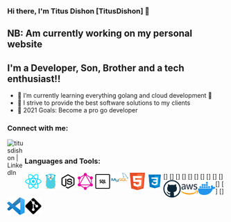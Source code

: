 ### Hi there, I'm Titus Dishon [TitusDishon] 👋

## NB: Am currently working on my personal website

## I'm a Developer, Son, Brother and a tech enthusiast!!

- 🌱 I’m currently learning everything golang and cloud development 🤣
- 👯 I strive to provide the best software solutions to my clients
- 🥅 2021 Goals: Become a pro go developer

### Connect with me:

[<img align="left" alt="titusdishon | LinkedIn" width="40px" src="https://cdn.jsdelivr.net/npm/simple-icons@v3/icons/linkedin.svg" />][linkedin]

<br />

### Languages and Tools:

[<img align="left" alt="React js" width="40px" src="https://raw.githubusercontent.com/titusdishon/titusdishon/master/reactjs.svg" />]
[<img align="left" alt="Go" width="40px" src="https://raw.githubusercontent.com/titusdishon/titusdishon/master/go.svg" />]
[<img align="left" alt="Node js" width="40px" src="https://raw.githubusercontent.com/titusdishon/titusdishon/master/node-js.svg" />]
[<img align="left" alt="Graphql" width="40px" src="https://raw.githubusercontent.com/titusdishon/titusdishon/master/graphql.svg" />]
[<img align="left" alt="SQL" width="40px" src="https://raw.githubusercontent.com/titusdishon/titusdishon/master/sql.png" />]
[<img align="left" alt="mysql" width="40px" src="https://raw.githubusercontent.com/titusdishon/titusdishon/master/mysql.svg" />]
[<img align="left" alt="html" width="40px" src="https://raw.githubusercontent.com/titusdishon/titusdishon/master/html.svg" />]
[<img align="left" alt="css3" width="40px" src="https://raw.githubusercontent.com/titusdishon/titusdishon/master/css3.svg" />]
[<img align="left" alt="github" width="40px" src="https://raw.githubusercontent.com/titusdishon/titusdishon/master/github.svg" />]
[<img align="left" alt="aws" width="40px" src="https://raw.githubusercontent.com/titusdishon/titusdishon/master/aws.png" />]
[<img align="left" alt="docker" width="40px" src="https://raw.githubusercontent.com/titusdishon/titusdishon/master/docker.svg" />]
[<img align="left" alt="vscode" width="40px" src="https://raw.githubusercontent.com/titusdishon/titusdishon/master/vscode.svg" />]
[<img align="left" alt="Git" width="40px" src="https://raw.githubusercontent.com/titusdishon/titusdishon/master/git.svg" />]

[linkedin]: https://www.linkedin.com/in/titus-dishon-862289104
